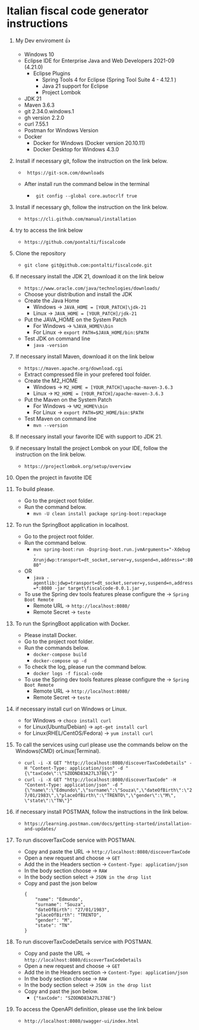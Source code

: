 # Italian fiscal code generator instructions

1. My Dev enviroment 👍
   - Windows 10
   - Eclipse IDE for Enterprise Java and Web Developers 2021-09 (4.21.0)
   		- Eclipse Plugins
   			- Spring Tools 4 for Eclipse (Spring Tool Suite 4 - 4.12.1 ) 
   			- Java 21 support for Eclipse
   			- Project Lombok
   - JDK 21
   - Maven  3.6.3
   - git 2.34.0.windows.1
   - gh version 2.2.0
   - curl 7.55.1
   - Postman for Windows Version
   - Docker
		- Docker for Windows (Docker version 20.10.11) 
		- Docker Desktop for Windows 4.3.0

2. Install if necessary git, follow the instruction on the link below.
	- ```  
	   https://git-scm.com/downloads 
	  ```
	- After install run the command below in the terminal
		- ``` 
		   git config --global core.autocrlf true
		  ```

3. Install if necessary gh, follow the instruction on the link below.
	- ``` https://cli.github.com/manual/installation ```

4. try to access the link below
	- ``` https://github.com/pontalti/fiscalcode ```

5. Clone the repository
	- ``` git clone git@github.com:pontalti/fiscalcode.git ```

6. If necessary install the JDK 21, download it on the link below
	- ``` https://www.oracle.com/java/technologies/downloads/ ```
	- Choose your distribution and install the JDK
	- Create the Java Home
		- Windows -> ``` JAVA_HOME = [YOUR_PATCH]\jdk-21 ```
		- Linux -> ``` JAVA_HOME = [YOUR_PATCH]/jdk-21 ```
	- Put the JAVA_HOME on the System Patch
		- For Windows -> ``` %JAVA_HOME%\bin ```
		- For Linux -> ``` export PATH=$JAVA_HOME/bin:$PATH ```
	- Test JDK on command line
		- ``` java -version ```		

7. If necessary install Maven, download it on the link below
	- ``` https://maven.apache.org/download.cgi ```
	- Extract compressed file in your prefered tool folder.
	- Create the M2_HOME
		- Windows -> ``` M2_HOME = [YOUR_PATCH]\apache-maven-3.6.3 ```
		- Linux -> ``` M2_HOME = [YOUR_PATCH]/apache-maven-3.6.3 ```
	- Put the Maven on the System Patch
		- For Windows -> ``` %M2_HOME%\bin ```
		- For Linux -> ``` export PATH=$M2_HOME/bin:$PATH ```
	- Test Maven on command line
		- ``` mvn --version ```

8. If necessary install your favorite IDE with support to JDK 21.

9. if necessary Install the project Lombok on your IDE, follow the instruction on the link below.
	- ``` https://projectlombok.org/setup/overview ```

10. Open the project in favotite IDE

11. To build please.
	- Go to the project root folder.
	- Run the command below.
		- ``` mvn -U clean install package spring-boot:repackage ```

12. To run the SpringBoot application in localhost.
	- Go to the project root folder.
	- Run the command below.
		- ``` mvn spring-boot:run -Dspring-boot.run.jvmArguments="-Xdebug -Xrunjdwp:transport=dt_socket,server=y,suspend=n,address=*:8080" ```
	- OR
		- ``` java -agentlib:jdwp=transport=dt_socket,server=y,suspend=n,address=*:8080 -jar target\fiscalcode-0.0.1.jar ```
	- To use the Spring dev tools features please configure the -> ``` Spring Boot Remote ```
		- Remote URL -> ``` http://localhost:8080/ ```
		- Remote Secret -> ``` teste ```

13. To run the SpringBoot application with Docker.
	- Please install Docker.
	- Go to the project root folder.
	- Run the commands below.
		- ``` docker-compose build ```			
		- ``` docker-compose up -d ```
	- To check the log, please run the command below.
		- ``` docker logs -f fiscal-code ```
	- To use the Spring dev tools features please configure the -> ``` Spring Boot Remote ```
		- Remote URL -> ``` http://localhost:8080/ ```
		- Remote Secret -> ``` teste ```
		
14. if necessary install curl on Windows or Linux.
	- for Windows -> ``` choco install curl ```
	- for Linux(Ubuntu/Debian) -> ``` apt-get install curl ```
	- for Linux(RHEL/CentOS/Fedora) -> ``` yum install curl ```
	
15. To call the services using curl please use the commands below on the Windows(CMD) orLinux(Terminal).
	- ``` curl -i -X GET "http://localhost:8080/discoverTaxCodeDetails" -H "Content-Type: application/json" -d "{\"taxCode\":\"SZODND83A27L378E\"}" ```
	- ``` curl -i -X GET "http://localhost:8080/discoverTaxCode" -H "Content-Type: application/json" -d "{\"name\":\"Edmundo\",\"surname\":\"Souza\",\"dateOfBirth\":\"27/01/1983\",\"placeOfBirth\":\"TRENTO\",\"gender\":\"M\", \"state\":\"TN\"}" ```

16. if necessary install POSTMAN, follow the instructions in the link below.
	- ``` https://learning.postman.com/docs/getting-started/installation-and-updates/ ```

17. To run discoverTaxCode service with POSTMAN.
	- Copy and paste the URL -> ``` http://localhost:8080/discoverTaxCode ```
	- Open a new request and choose -> ``` GET ```
	- Add the in the Headers section -> ``` Content-Type: application/json ```
	- In the body section choose -> ``` RAW ```
	- In the body section select -> ``` JSON in the drop list ```
	- Copy and past the json below
		``` 
		{
		    "name": "Edmundo",
		    "surname": "Souza",
		    "dateOfBirth": "27/01/1983",
		    "placeOfBirth": "TRENTO",
		    "gender": "M",
		    "state": "TN"
		}
		```
		
		
18. To run discoverTaxCodeDetails service with POSTMAN.
	- Copy and paste the URL -> ``` http://localhost:8080/discoverTaxCodeDetails ```
	- Open a new request and choose -> ``` GET ```
	- Add the in the Headers section -> ``` Content-Type: application/json ```
	- In the body section choose -> ``` RAW ```
	- In the body section select -> ``` JSON in the drop list ```
	- Copy and past the json below.
		- ```{"taxCode": "SZODND83A27L378E"}```

19. To access the OpenAPI definition, please use the link below
	- ``` http://localhost:8080/swagger-ui/index.html ``` 


